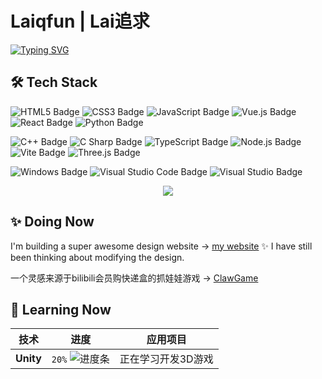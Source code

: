 # Laiqfun | Lai追求
[![Typing SVG](https://readme-typing-svg.demolab.com?font=Fira+Code&pause=1000&color=FFC64D&width=600&lines=A+boy+who+wants+to+create+something+special+😎)](https://git.io/typing-svg)

## 🛠️ Tech Stack  
![HTML5 Badge](https://img.shields.io/badge/HTML5-E34F26?logo=html5&logoColor=fff&style=flat)
![CSS3 Badge](https://img.shields.io/badge/CSS3-1572B6?logo=css3&logoColor=fff&style=flat)
![JavaScript Badge](https://img.shields.io/badge/JavaScript-F7DF1E?logo=javascript&logoColor=000&style=flat)
![Vue.js Badge](https://img.shields.io/badge/Vue.js-4FC08D?logo=vuedotjs&logoColor=fff&style=flat)
![React Badge](https://img.shields.io/badge/React-61DAFB?logo=react&logoColor=000&style=flat)
![Python Badge](https://img.shields.io/badge/Python-3776AB?logo=python&logoColor=fff&style=flat)

![C++ Badge](https://img.shields.io/badge/C%2B%2B-00599C?logo=cplusplus&logoColor=fff&style=flat)
![C Sharp Badge](https://img.shields.io/badge/C%20Sharp-239120?logo=csharp&logoColor=fff&style=flat)
![TypeScript Badge](https://img.shields.io/badge/TypeScript-3178C6?logo=typescript&logoColor=fff&style=flat)
![Node.js Badge](https://img.shields.io/badge/Node.js-393?logo=nodedotjs&logoColor=fff&style=flat)
![Vite Badge](https://img.shields.io/badge/Vite-646CFF?logo=vite&logoColor=fff&style=flat)
![Three.js Badge](https://img.shields.io/badge/Three.js-092E20?logo=threedotjs&logoColor=fff&style=flat)

![Windows Badge](https://img.shields.io/badge/Windows-0078D6?logo=windows&logoColor=fff&style=flat)
![Visual Studio Code Badge](https://img.shields.io/badge/Visual%20Studio%20Code-007ACC?logo=visualstudiocode&logoColor=fff&style=flat)
![Visual Studio Badge](https://img.shields.io/badge/Visual%20Studio-5C2D91?logo=visualstudio&logoColor=fff&style=flat)

<div align="center">
  <img src="https://github-readme-stats.vercel.app/api/top-langs/?username=Laiqfun&layout=compact&theme=tokyonight" />
</div>

## ✨ Doing Now
I'm building a super awesome design website → [my website](https://www.laiq.fun) ✨ I have still been thinking about modifying the design.

一个灵感来源于bilibili会员购快递盒的抓娃娃游戏 → [ClawGame](https://github.com/laiqfun/claw-game)

## 🌱 Learning Now
| 技术       | 进度      | 应用项目       |
|------------|-----------|----------------|
| **Unity**    | `20%` ![进度条](https://geps.dev/progress/20) | 正在学习开发3D游戏 |

